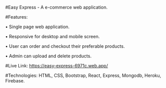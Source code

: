 #Easy Express - A e-commerce web application.

#Features:

•	Single page web application.

• Responsive for desktop and mobile screen.

•	User can order and checkout their preferable products.

•	Admin can upload and delete products.


#Live Link: https://easy-express-6971c.web.app/

#Technologies: HTML, CSS, Bootstrap, React, Express,
Mongodb, Heroku, Firebase.
